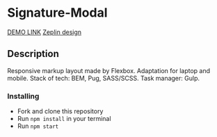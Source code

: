 # Signature-Modal

[DEMO LINK](https://kerpichonka.github.io/signature-modal/)
[Zeplin design](https://app.zeplin.io/project/5e28400081e24195b7eba37c/screen/6033ab4137b9f319723ca814)

## Description

Responsive markup layout made by Flexbox. Adaptation for laptop and mobile.
Stack of tech: BEM, Pug, SASS/SCSS.
Task manager: Gulp.

### Installing
* Fork and clone this repository
* Run `npm install` in your terminal
* Run `npm start`
